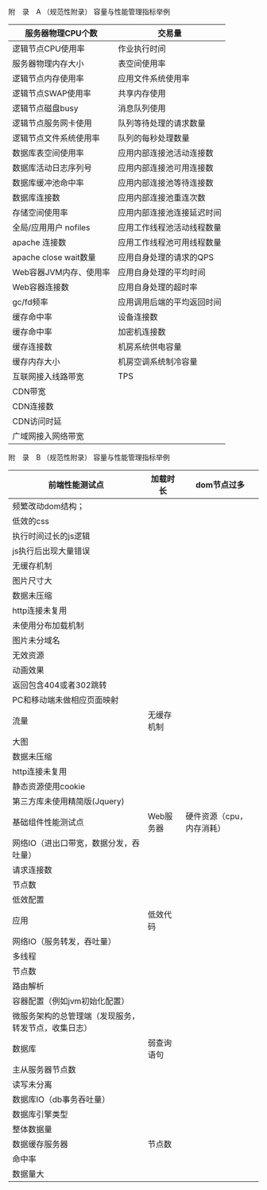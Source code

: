 附　录　A
（规范性附录）
容量与性能管理指标举例

| 服务器物理CPU个数      | 交易量                     |
| ---------------------- | -------------------------- |
| 逻辑节点CPU使用率      | 作业执行时间               |
| 服务器物理内存大小     | 表空间使用率               |
| 逻辑节点内存使用率     | 应用文件系统使用率         |
| 逻辑节点SWAP使用率     | 共享内存使用               |
| 逻辑节点磁盘busy       | 消息队列使用               |
| 逻辑节点服务网卡使用   | 队列等待处理的请求数量     |
| 逻辑节点文件系统使用率 | 队列的每秒处理数量         |
| 数据库表空间使用率     | 应用内部连接池活动连接数   |
| 数据库活动日志序列号   | 应用内部连接池可用连接数   |
| 数据库缓冲池命中率     | 应用内部连接池等待连接数   |
| 数据库连接数           | 应用内部连接池重连次数     |
| 存储空间使用率         | 应用内部连接池连接延迟时间 |
| 全局/应用用户 nofiles  | 应用工作线程池活动线程数量 |
| apache 连接数          | 应用工作线程池可用线程数量 |
| apache close wait数量  | 应用自身处理的请求的QPS    |
| Web容器JVM内存、使用率 | 应用自身处理的平均时间     |
| Web容器连接数          | 应用自身处理的超时率       |
| gc/fd频率              | 应用调用后端的平均返回时间 |
| 缓存命中率             | 设备连接数                 |
| 缓存命中率             | 加密机连接数               |
| 缓存连接数             | 机房系统供电容量           |
| 缓存内存大小           | 机房空调系统制冷容量       |
| 互联网接入线路带宽     | TPS                        |
| CDN带宽                |                            |
| CDN连接数              |                            |
| CDN访问时延            |                            |
| 广域网接入网络带宽     |                            |

 



 

附　录　B
（规范性附录）
容量与性能管理指标举例

| 前端性能测试点                                       | 加载时长   | dom节点过多               |
| ---------------------------------------------------- | ---------- | ------------------------- |
| 频繁改动dom结构；                                    |            |                           |
| 低效的css                                            |            |                           |
| 执行时间过长的js逻辑                                 |            |                           |
| js执行后出现大量错误                                 |            |                           |
| 无缓存机制                                           |            |                           |
| 图片尺寸大                                           |            |                           |
| 数据未压缩                                           |            |                           |
| http连接未复用                                       |            |                           |
| 未使用分布加载机制                                   |            |                           |
| 图片未分域名                                         |            |                           |
| 无效资源                                             |            |                           |
| 动画效果                                             |            |                           |
| 返回包含404或者302跳转                               |            |                           |
| PC和移动端未做相应页面映射                           |            |                           |
| 流量                                                 | 无缓存机制 |                           |
| 大图                                                 |            |                           |
| 数据未压缩                                           |            |                           |
| http连接未复用                                       |            |                           |
| 静态资源使用cookie                                   |            |                           |
| 第三方库未使用精简版(Jquery)                         |            |                           |
| 基础组件性能测试点                                   | Web服务器  | 硬件资源（cpu，内存消耗） |
| 网络IO（进出口带宽，数据分发，吞吐量）               |            |                           |
| 请求连接数                                           |            |                           |
| 节点数                                               |            |                           |
| 低效配置                                             |            |                           |
| 应用                                                 | 低效代码   |                           |
| 网络IO（服务转发，吞吐量）                           |            |                           |
| 多线程                                               |            |                           |
| 节点数                                               |            |                           |
| 路由解析                                             |            |                           |
| 容器配置（例如jvm初始化配置）                        |            |                           |
| 微服务架构的总管理端（发现服务，转发节点，收集日志） |            |                           |
| 数据库                                               | 弱查询语句 |                           |
| 主从服务器节点数                                     |            |                           |
| 读写未分离                                           |            |                           |
| 数据库IO（db事务吞吐量）                             |            |                           |
| 数据库引擎类型                                       |            |                           |
| 整体数据量                                           |            |                           |
| 数据缓存服务器                                       | 节点数     |                           |
| 命中率                                               |            |                           |
| 数据量大                                             |            |                           |

